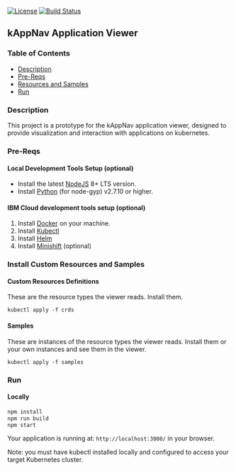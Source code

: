 [![License](https://img.shields.io/badge/License-Apache%202.0-blue.svg)](https://github.com/kappnav/ui/blob/master/licenses/LICENSE)
[![Build Status](https://travis-ci.com/kappnav/ui.svg?branch=master)](https://travis-ci.com/kappnav/ui)

## kAppNav Application Viewer

### Table of Contents
* [Description](#summary)
* [Pre-Reqs](#requirements)
* [Resources and Samples](#configuration)
* [Run](#run)

<a name="summary"></a>
### Description
This project is a prototype for the kAppNav application viewer, designed to provide visualization and interaction with applications on kubernetes. 

<a name="requirements"></a>
### Pre-Reqs
#### Local Development Tools Setup (optional) 

- Install the latest [NodeJS](https://nodejs.org/en/download/) 8+ LTS version. 
- Install [Python](https://www.python.org/downloads/) (for node-gyp) v2.7.10 or higher.

#### IBM Cloud development tools setup (optional)

1. Install [Docker](https://www.docker.com/community-edition) on your machine.
2. Install [Kubectl](https://kubernetes.io/docs/tasks/tools/install-kubectl)
3. Install [Helm](https://github.com/helm/helm/blob/master/docs/install.md)
4. Install [Minishift](https://docs.okd.io/latest/minishift/getting-started/index.html) (optional)

<a name="configuration"></a>
### Install Custom Resources and Samples 

#### Custom Resources Definitions

These are the resource types the viewer reads.  Install them.

```
kubectl apply -f crds
```

#### Samples 

These are instances of the resource types the viewer reads.  Install them or your own instances and see them in the viewer.

```
kubectl apply -f samples 
```

<a name="run"></a>
### Run

#### Locally

```bash
npm install
npm run build
npm start
```

Your application is running at: `http://localhost:3000/` in your browser.

Note: you must have kubectl installed locally and configured to access your target Kubernetes cluster.
